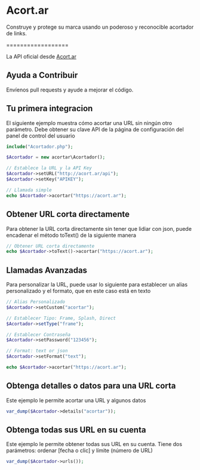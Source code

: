 # Acort.ar
Construye y protege su marca usando un poderoso y reconocible acortador de links.

==================

La API oficial desde [Acort.ar](https://acort.ar/)

## Ayuda a Contribuir
Envíenos pull requests y ayude a mejorar el código.

## Tu primera integracion
El siguiente ejemplo muestra cómo acortar una URL sin ningún otro parámetro. Debe obtener su clave API de la página de configuración del panel de control del usuario

```php
include("Acortador.php");

$Acortador = new acortar\Acortador();

// Establece la URL y la API Key
$Acortador->setURL("http://acort.ar/api");
$Acortador->setKey("APIKEY");

// Llamada simple
echo $Acortador->acortar("https://acort.ar");
```
## Obtener URL corta directamente
Para obtener la URL corta directamente sin tener que lidiar con json, puede encadenar el método toText() de la siguiente manera

```php
// Obtener URL corta directamente
echo $Acortador->toText()->acortar("https://acort.ar");
```

## Llamadas Avanzadas
Para personalizar la URL, puede usar lo siguiente para establecer un alias personalizado y el formato, que en este caso está en texto

```php
// Alias Personalizado
$Acortador->setCustom("acortar");

// Establecer Tipo: Frame, Splash, Direct
$Acortador->setType("frame");

// Establecer Contraseña
$Acortador->setPassword("123456");

// Format: text or json
$Acortador->setFormat("text");

echo $Acortador->acortar("https://acort.ar");
```
## Obtenga detalles o datos para una URL corta
Este ejemplo le permite acortar una URL y algunos datos

```php
var_dump($Acortador->details("acortar"));
```
## Obtenga todas sus URL en su cuenta
Este ejemplo le permite obtener todas sus URL en su cuenta. Tiene dos parámetros: ordenar [fecha o clic] y límite (número de URL)

```php
var_dump($Acortador->urls());
```
